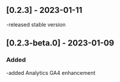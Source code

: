 ## [0.2.3] - 2023-01-11
-released stable version

## [0.2.3-beta.0] - 2023-01-09
### Added
-added Analytics GA4 enhancement
